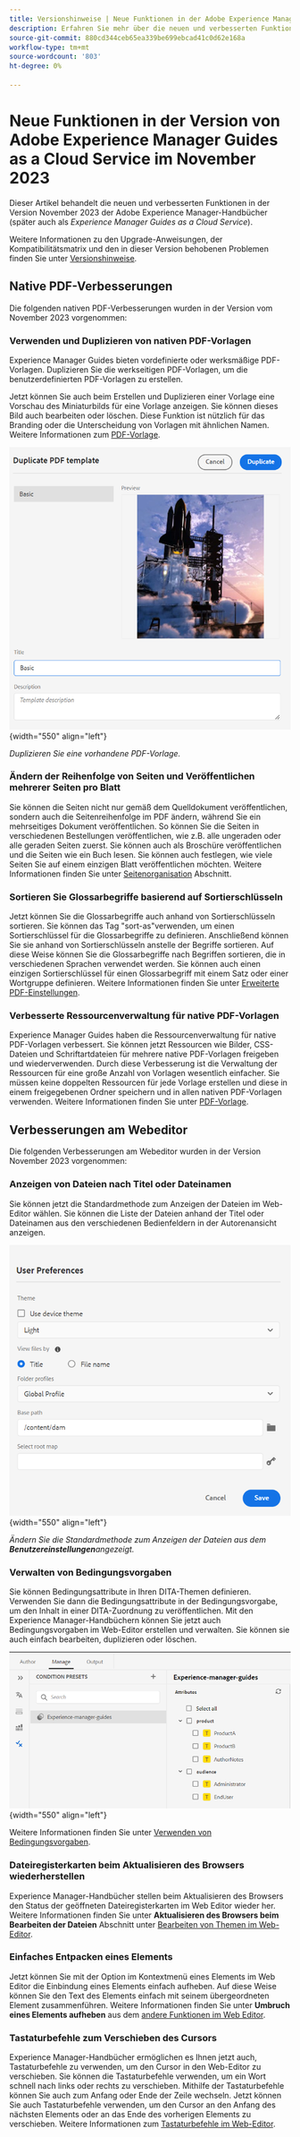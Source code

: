 ```yaml
---
title: Versionshinweise | Neue Funktionen in der Adobe Experience Manager-Anleitung, Version November 2023
description: Erfahren Sie mehr über die neuen und verbesserten Funktionen in der Version von Adobe Experience Manager Guides as a Cloud Service im November 2023.
source-git-commit: 880cd344ceb65ea339be699ebcad41c0d62e168a
workflow-type: tm+mt
source-wordcount: '803'
ht-degree: 0%

---
```


# Neue Funktionen in der Version von Adobe Experience Manager Guides as a Cloud Service im November 2023

Dieser Artikel behandelt die neuen und verbesserten Funktionen in der Version November 2023 der Adobe Experience Manager-Handbücher (später auch als *Experience Manager Guides as a Cloud Service*).

Weitere Informationen zu den Upgrade-Anweisungen, der Kompatibilitätsmatrix und den in dieser Version behobenen Problemen finden Sie unter [Versionshinweise](release-notes-2023.11.0.md).

## Native PDF-Verbesserungen

Die folgenden nativen PDF-Verbesserungen wurden in der Version vom November 2023 vorgenommen:

### Verwenden und Duplizieren von nativen PDF-Vorlagen

Experience Manager Guides bieten vordefinierte oder werksmäßige PDF-Vorlagen. Duplizieren Sie die werkseitigen PDF-Vorlagen, um die benutzerdefinierten PDF-Vorlagen zu erstellen.

Jetzt können Sie auch beim Erstellen und Duplizieren einer Vorlage eine Vorschau des Miniaturbilds für eine Vorlage anzeigen. Sie können dieses Bild auch bearbeiten oder löschen. Diese Funktion ist nützlich für das Branding oder die Unterscheidung von Vorlagen mit ähnlichen Namen.
Weitere Informationen zum [PDF-Vorlage](../native-pdf/pdf-template.md).

![Dialogfeld &quot;PDF-Vorlage duplizieren&quot;](assets/duplicate-template.png){width="550" align="left"}

*Duplizieren Sie eine vorhandene PDF-Vorlage.*


### Ändern der Reihenfolge von Seiten und Veröffentlichen mehrerer Seiten pro Blatt

Sie können die Seiten nicht nur gemäß dem Quelldokument veröffentlichen, sondern auch die Seitenreihenfolge im PDF ändern, während Sie ein mehrseitiges Dokument veröffentlichen.  So können Sie die Seiten in verschiedenen Bestellungen veröffentlichen, wie z.B. alle ungeraden oder alle geraden Seiten zuerst. Sie können auch als Broschüre veröffentlichen und die Seiten wie ein Buch lesen. Sie können auch festlegen, wie viele Seiten Sie auf einem einzigen Blatt veröffentlichen möchten. Weitere Informationen finden Sie unter [Seitenorganisation](../native-pdf/components-pdf-template.md#page-organization) Abschnitt.

### Sortieren Sie Glossarbegriffe basierend auf Sortierschlüsseln

Jetzt können Sie die Glossarbegriffe auch anhand von Sortierschlüsseln sortieren. Sie können das Tag &quot;sort-as&quot;verwenden, um einen Sortierschlüssel für die Glossarbegriffe zu definieren. Anschließend können Sie sie anhand von Sortierschlüsseln anstelle der Begriffe sortieren. Auf diese Weise können Sie die Glossarbegriffe nach Begriffen sortieren, die in verschiedenen Sprachen verwendet werden. Sie können auch einen einzigen Sortierschlüssel für einen Glossarbegriff mit einem Satz oder einer Wortgruppe definieren.
Weitere Informationen finden Sie unter [Erweiterte PDF-Einstellungen](../native-pdf/components-pdf-template.md#advanced-pdf-settings).


### Verbesserte Ressourcenverwaltung für native PDF-Vorlagen

Experience Manager Guides haben die Ressourcenverwaltung für native PDF-Vorlagen verbessert. Sie können jetzt Ressourcen wie Bilder, CSS-Dateien und Schriftartdateien für mehrere native PDF-Vorlagen freigeben und wiederverwenden. Durch diese Verbesserung ist die Verwaltung der Ressourcen für eine große Anzahl von Vorlagen wesentlich einfacher. Sie müssen keine doppelten Ressourcen für jede Vorlage erstellen und diese in einem freigegebenen Ordner speichern und in allen nativen PDF-Vorlagen verwenden.
Weitere Informationen finden Sie unter [PDF-Vorlage](../native-pdf/pdf-template.md).

## Verbesserungen am Webeditor

Die folgenden Verbesserungen am Webeditor wurden in der Version November 2023 vorgenommen:


### Anzeigen von Dateien nach Titel oder Dateinamen

Sie können jetzt die Standardmethode zum Anzeigen der Dateien im Web-Editor wählen. Sie können die Liste der Dateien anhand der Titel oder Dateinamen aus den verschiedenen Bedienfeldern in der Autorenansicht anzeigen.

![Dialogfeld &quot;Benutzereinstellungen&quot;](assets/user-preferences-2311.png){width="550" align="left"}

*Ändern Sie die Standardmethode zum Anzeigen der Dateien aus dem **Benutzereinstellungen**angezeigt.*


### Verwalten von Bedingungsvorgaben

Sie können Bedingungsattribute in Ihren DITA-Themen definieren. Verwenden Sie dann die Bedingungsattribute in der Bedingungsvorgabe, um den Inhalt in einer DITA-Zuordnung zu veröffentlichen. Mit den Experience Manager-Handbüchern können Sie jetzt auch Bedingungsvorgaben im Web-Editor erstellen und verwalten. Sie können sie auch einfach bearbeiten, duplizieren oder löschen.

![Bedingungsvorgaben auf der Registerkarte &quot;Verwalten&quot;des Web-Editors ](assets/web-editor-manage-condition-presets.png){width="550" align="left"}

Weitere Informationen finden Sie unter [Verwenden von Bedingungsvorgaben](../user-guide/generate-output-use-condition-presets.md).

### Dateiregisterkarten beim Aktualisieren des Browsers wiederherstellen

Experience Manager-Handbücher stellen beim Aktualisieren des Browsers den Status der geöffneten Dateiregisterkarten im Web Editor wieder her. Weitere Informationen finden Sie unter **Aktualisieren des Browsers beim Bearbeiten der Dateien** Abschnitt unter [Bearbeiten von Themen im Web-Editor](../user-guide/web-editor-edit-topics.md).

### Einfaches Entpacken eines Elements

Jetzt können Sie mit der Option im Kontextmenü eines Elements im Web Editor die Einbindung eines Elements einfach aufheben. Auf diese Weise können Sie den Text des Elements einfach mit seinem übergeordneten Element zusammenführen.
Weitere Informationen finden Sie unter **Umbruch eines Elements aufheben** aus dem [andere Funktionen im Web Editor](../user-guide/web-editor-other-features.md).

### Tastaturbefehle zum Verschieben des Cursors

Experience Manager-Handbücher ermöglichen es Ihnen jetzt auch, Tastaturbefehle zu verwenden, um den Cursor in den Web-Editor zu verschieben. Sie können die Tastaturbefehle verwenden, um ein Wort schnell nach links oder rechts zu verschieben. Mithilfe der Tastaturbefehle können Sie auch zum Anfang oder Ende der Zeile wechseln.
Jetzt können Sie auch Tastaturbefehle verwenden, um den Cursor an den Anfang des nächsten Elements oder an das Ende des vorherigen Elements zu verschieben.
Weitere Informationen zum [Tastaturbefehle im Web-Editor](../user-guide/web-editor-keyboard-shortcuts.md).
